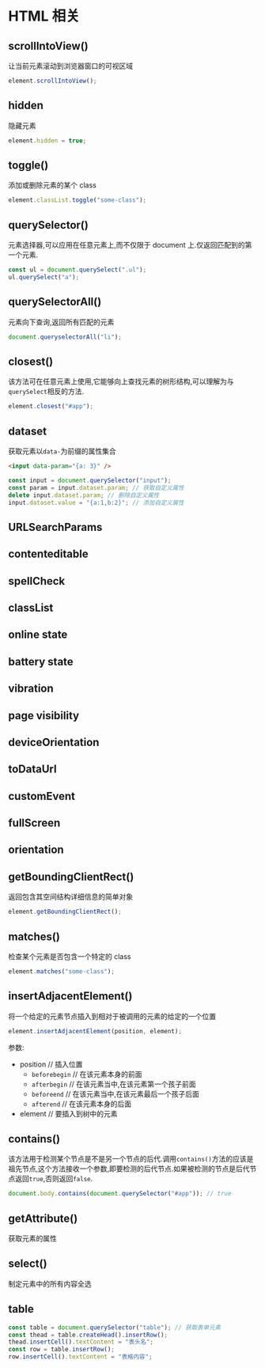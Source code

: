 # HTML 相关

## scrollIntoView()

让当前元素滚动到浏览器窗口的可视区域

```js
element.scrollIntoView();
```

## hidden

隐藏元素

```js
element.hidden = true;
```

## toggle()

添加或删除元素的某个 class

```js
element.classList.toggle("some-class");
```

## querySelector()

元素选择器,可以应用在任意元素上,而不仅限于 document 上.仅返回匹配到的第一个元素.

```js
const ul = document.querySelect(".ul");
ul.querySelect("a");
```

## querySelectorAll()

元素向下查询,返回所有匹配的元素

```js
document.queryselectorAll("li");
```

## closest()

该方法可在任意元素上使用,它能够向上查找元素的树形结构,可以理解为与`querySelect`相反的方法.

```js
element.closest("#app");
```

## dataset

获取元素以`data-`为前缀的属性集合

```html
<input data-param="{a: 3}" />
```

```js
const input = document.querySelector("input");
const param = input.dataset.param; // 获取自定义属性
delete input.dataset.param; // 删除自定义属性
input.dataset.value = "{a:1,b:2}"; // 添加自定义属性
```

## URLSearchParams

## contenteditable

## spellCheck

## classList

## online state

## battery state

## vibration

## page visibility

## deviceOrientation

## toDataUrl

## customEvent

## fullScreen

## orientation

## getBoundingClientRect()

返回包含其空间结构详细信息的简单对象

```js
element.getBoundingClientRect();
```

## matches()

检查某个元素是否包含一个特定的 class

```js
element.matches("some-class");
```

## insertAdjacentElement()

将一个给定的元素节点插入到相对于被调用的元素的给定的一个位置

```js
element.insertAdjacentElement(position, element);
```

参数:

- position // 插入位置
  - `beforebegin` // 在该元素本身的前面
  - `afterbegin` // 在该元素当中,在该元素第一个孩子前面
  - `beforeend` // 在该元素当中,在该元素最后一个孩子后面
  - `afterend` // 在该元素本身的后面
- element // 要插入到树中的元素

## contains()

该方法用于检测某个节点是不是另一个节点的后代.调用`contains()`方法的应该是祖先节点,这个方法接收一个参数,即要检测的后代节点.如果被检测的节点是后代节点返回`true`,否则返回`false`.

```js
document.body.contains(document.querySelector("#app")); // true
```

## getAttribute()

获取元素的属性

## select()

制定元素中的所有内容全选

## table

```js
const table = document.querySelector("table"); // 获取表单元素
const thead = table.createHead().insertRow();
thead.insertCell().textContent = "表头名";
const row = table.insertRow();
row.insertCell().textContent = "表格内容";
```
